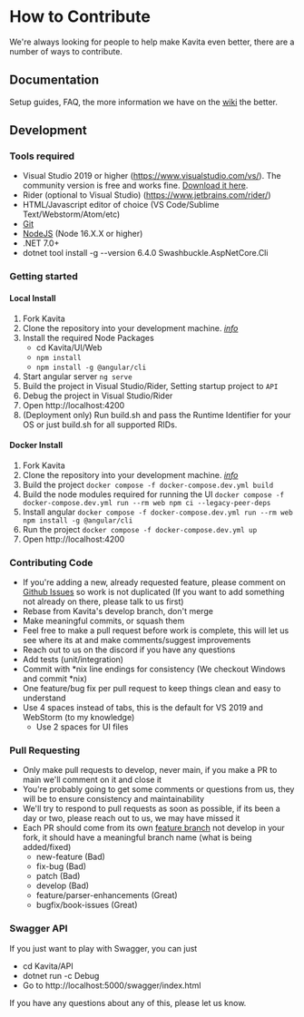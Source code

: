 # How to Contribute #

We're always looking for people to help make Kavita even better, there are a number of ways to contribute.

## Documentation ##
Setup guides, FAQ, the more information we have on the [wiki](https://wiki.kavitareader.com/) the better.

## Development ##

### Tools required ###
- Visual Studio 2019 or higher (https://www.visualstudio.com/vs/).  The community version is free and works fine. [Download it here](https://www.visualstudio.com/downloads/).
- Rider (optional to Visual Studio) (https://www.jetbrains.com/rider/)  
- HTML/Javascript editor of choice (VS Code/Sublime Text/Webstorm/Atom/etc)
- [Git](https://git-scm.com/downloads)
- [NodeJS](https://nodejs.org/en/download/) (Node 16.X.X or higher)
- .NET 7.0+
- dotnet tool install -g --version 6.4.0 Swashbuckle.AspNetCore.Cli

### Getting started ###

#### Local Install ####

1. Fork Kavita
2. Clone the repository into your development machine. [*info*](https://docs.github.com/en/github/creating-cloning-and-archiving-repositories/cloning-a-repository-from-github)
3. Install the required Node Packages
    - cd Kavita/UI/Web
    - `npm install`
    - `npm install -g @angular/cli`
4. Start angular server `ng serve`
5. Build the project in Visual Studio/Rider, Setting startup project to `API`
6. Debug the project in Visual Studio/Rider
7. Open http://localhost:4200
8. (Deployment only) Run build.sh and pass the Runtime Identifier for your OS or just build.sh for all supported RIDs.

#### Docker Install ####

1. Fork Kavita
2. Clone the repository into your development machine. [*info*](https://docs.github.com/en/github/creating-cloning-and-archiving-repositories/cloning-a-repository-from-github)
3. Build the project `docker compose -f docker-compose.dev.yml build`
4. Build the node modules required for running the UI `docker compose -f docker-compose.dev.yml run --rm web npm ci --legacy-peer-deps`
5. Install angular `docker compose -f docker-compose.dev.yml run --rm web npm install -g @angular/cli`
6. Run the project `docker compose -f docker-compose.dev.yml up`
7. Open http://localhost:4200


### Contributing Code ###
- If you're adding a new, already requested feature, please comment on [Github Issues](https://github.com/Kareadita/Kavita/issues "Github Issues") so work is not duplicated (If you want to add something not already on there, please talk to us first)
- Rebase from Kavita's develop branch, don't merge
- Make meaningful commits, or squash them
- Feel free to make a pull request before work is complete, this will let us see where its at and make comments/suggest improvements
- Reach out to us on the discord if you have any questions
- Add tests (unit/integration)
- Commit with *nix line endings for consistency (We checkout Windows and commit *nix)
- One feature/bug fix per pull request to keep things clean and easy to understand
- Use 4 spaces instead of tabs, this is the default for VS 2019 and WebStorm (to my knowledge)
    - Use 2 spaces for UI files

### Pull Requesting ###
- Only make pull requests to develop, never main, if you make a PR to main we'll comment on it and close it
- You're probably going to get some comments or questions from us, they will be to ensure consistency and maintainability
- We'll try to respond to pull requests as soon as possible, if its been a day or two, please reach out to us, we may have missed it
- Each PR should come from its own [feature branch](http://martinfowler.com/bliki/FeatureBranch.html) not develop in your fork, it should have a meaningful branch name (what is being added/fixed)
    - new-feature (Bad)
    - fix-bug (Bad)
    - patch (Bad)
    - develop (Bad)
    - feature/parser-enhancements (Great)
    - bugfix/book-issues (Great)

### Swagger API ###
If you just want to play with Swagger, you can just
- cd Kavita/API
- dotnet run -c Debug
- Go to http://localhost:5000/swagger/index.html

If you have any questions about any of this, please let us know.
